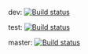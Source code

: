 dev: [![Build status](https://build.appcenter.ms/v0.1/apps/39333323-91f5-485a-b6bd-47d34d811a6c/branches/dev/badge)](https://appcenter.ms)

test: [![Build status](https://build.appcenter.ms/v0.1/apps/39333323-91f5-485a-b6bd-47d34d811a6c/branches/test/badge)](https://appcenter.ms)

master: [![Build status](https://build.appcenter.ms/v0.1/apps/39333323-91f5-485a-b6bd-47d34d811a6c/branches/master/badge)](https://appcenter.ms)
